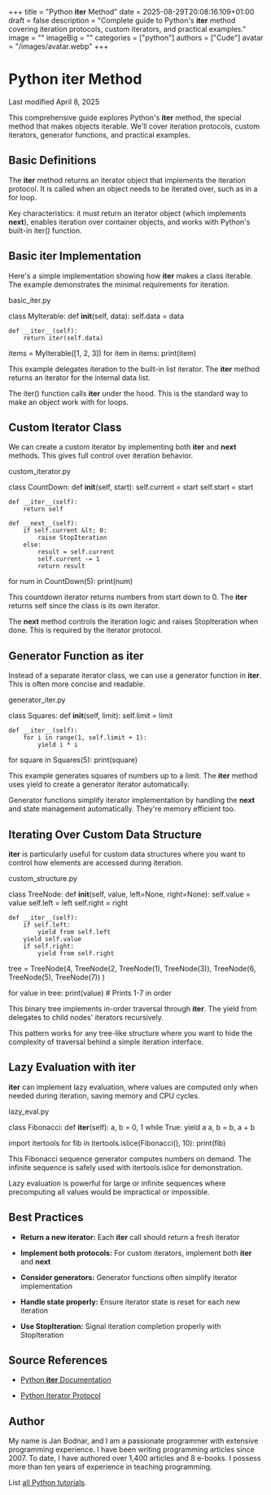 +++
title = "Python __iter__ Method"
date = 2025-08-29T20:08:16.109+01:00
draft = false
description = "Complete guide to Python's __iter__ method covering iteration protocols, custom iterators, and practical examples."
image = ""
imageBig = ""
categories = ["python"]
authors = ["Cude"]
avatar = "/images/avatar.webp"
+++

# Python __iter__ Method

Last modified April 8, 2025

This comprehensive guide explores Python's __iter__ method, the
special method that makes objects iterable. We'll cover iteration protocols,
custom iterators, generator functions, and practical examples.

## Basic Definitions

The __iter__ method returns an iterator object that implements the
iteration protocol. It is called when an object needs to be iterated over, such
as in a for loop.

Key characteristics: it must return an iterator object (which implements
__next__), enables iteration over container objects, and works
with Python's built-in iter() function.

## Basic __iter__ Implementation

Here's a simple implementation showing how __iter__ makes a class
iterable. The example demonstrates the minimal requirements for iteration.

basic_iter.py
  

class MyIterable:
    def __init__(self, data):
        self.data = data
    
    def __iter__(self):
        return iter(self.data)

items = MyIterable([1, 2, 3])
for item in items:
    print(item)

This example delegates iteration to the built-in list iterator. The
__iter__ method returns an iterator for the internal data list.

The iter() function calls __iter__ under the hood.
This is the standard way to make an object work with for loops.

## Custom Iterator Class

We can create a custom iterator by implementing both __iter__ and
__next__ methods. This gives full control over iteration behavior.

custom_iterator.py
  

class CountDown:
    def __init__(self, start):
        self.current = start
        self.start = start
    
    def __iter__(self):
        return self
    
    def __next__(self):
        if self.current &lt; 0:
            raise StopIteration
        else:
            result = self.current
            self.current -= 1
            return result

for num in CountDown(5):
    print(num)

This countdown iterator returns numbers from start down to 0. The
__iter__ returns self since the class is its own iterator.

The __next__ method controls the iteration logic and raises
StopIteration when done. This is required by the iterator protocol.

## Generator Function as __iter__

Instead of a separate iterator class, we can use a generator function in
__iter__. This is often more concise and readable.

generator_iter.py
  

class Squares:
    def __init__(self, limit):
        self.limit = limit
    
    def __iter__(self):
        for i in range(1, self.limit + 1):
            yield i * i

for square in Squares(5):
    print(square)

This example generates squares of numbers up to a limit. The __iter__
method uses yield to create a generator iterator automatically.

Generator functions simplify iterator implementation by handling the
__next__ and state management automatically. They're memory
efficient too.

## Iterating Over Custom Data Structure

__iter__ is particularly useful for custom data structures where
you want to control how elements are accessed during iteration.

custom_structure.py
  

class TreeNode:
    def __init__(self, value, left=None, right=None):
        self.value = value
        self.left = left
        self.right = right
    
    def __iter__(self):
        if self.left:
            yield from self.left
        yield self.value
        if self.right:
            yield from self.right

tree = TreeNode(4,
    TreeNode(2, TreeNode(1), TreeNode(3)),
    TreeNode(6, TreeNode(5), TreeNode(7))
)

for value in tree:
    print(value)  # Prints 1-7 in order

This binary tree implements in-order traversal through __iter__.
The yield from delegates to child nodes' iterators recursively.

This pattern works for any tree-like structure where you want to hide the
complexity of traversal behind a simple iteration interface.

## Lazy Evaluation with __iter__

__iter__ can implement lazy evaluation, where values are computed
only when needed during iteration, saving memory and CPU cycles.

lazy_eval.py
  

class Fibonacci:
    def __iter__(self):
        a, b = 0, 1
        while True:
            yield a
            a, b = b, a + b

import itertools
for fib in itertools.islice(Fibonacci(), 10):
    print(fib)

This Fibonacci sequence generator computes numbers on demand. The infinite
sequence is safely used with itertools.islice for demonstration.

Lazy evaluation is powerful for large or infinite sequences where precomputing
all values would be impractical or impossible.

## Best Practices

- **Return a new iterator:** Each __iter__ call should return a fresh iterator

- **Implement both protocols:** For custom iterators, implement both __iter__ and __next__

- **Consider generators:** Generator functions often simplify iterator implementation

- **Handle state properly:** Ensure iterator state is reset for each new iteration

- **Use StopIteration:** Signal iteration completion properly with StopIteration

## Source References

- [Python __iter__ Documentation](https://docs.python.org/3/reference/datamodel.html#object.__iter__)

- [Python Iterator Protocol](https://docs.python.org/3/glossary.html#term-iterator)

## Author

My name is Jan Bodnar, and I am a passionate programmer with extensive
programming experience. I have been writing programming articles since 2007.
To date, I have authored over 1,400 articles and 8 e-books. I possess more
than ten years of experience in teaching programming.

List [all Python tutorials](/python/).